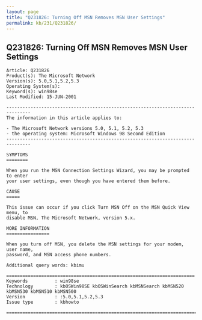 ```yaml
---
layout: page
title: "Q231826: Turning Off MSN Removes MSN User Settings"
permalink: kb/231/Q231826/
---
```


## Q231826: Turning Off MSN Removes MSN User Settings

	Article: Q231826
	Product(s): The Microsoft Network
	Version(s): 5.0,5.1,5.2,5.3
	Operating System(s): 
	Keyword(s): win98se
	Last Modified: 15-JUN-2001
	
	-------------------------------------------------------------------------------
	The information in this article applies to:
	
	- The Microsoft Network versions 5.0, 5.1, 5.2, 5.3 
	- the operating system: Microsoft Windows 98 Second Edition 
	-------------------------------------------------------------------------------
	
	SYMPTOMS
	========
	
	When you run the MSN Connection Settings Wizard, you may be prompted to enter
	your user settings, even though you have entered them before.
	
	CAUSE
	=====
	
	This issue can occur if you click Turn MSN Off on the MSN Quick View menu, to
	disable MSN, The Microsoft Network, version 5.x.
	
	MORE INFORMATION
	================
	
	When you turn off MSN, you delete the MSN settings for your modem, user name,
	password, and MSN access phone numbers.
	
	Additional query words: kbimu
	
	======================================================================
	Keywords          : win98se 
	Technology        : kbOSWin98SE kbOSWinSearch kbMSNSearch kbMSN520 kbMSN530 kbMSN510 kbMSN500
	Version           : :5.0,5.1,5.2,5.3
	Issue type        : kbhowto
	
	=============================================================================
	

